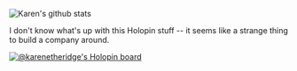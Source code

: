 <!-- https://github.com/anuraghazra/github-readme-stats -->
![Karen's github stats](https://github-readme-stats.vercel.app/api?username=karenetheridge&count_private=true&show_icons=true)

I don't know what's up with this Holopin stuff -- it seems like a strange thing to build a company around.

[![@karenetheridge's Holopin board](https://holopin.me/karenetheridge)](https://holopin.io/@karenetheridge)

<!--
**karenetheridge/karenetheridge** is a ✨ _special_ ✨ repository because its `README.md` (this file) appears on your GitHub profile.

### Hi there 👋

Here are some ideas to get you started:

- 🔭 I’m currently working on ...
- 🌱 I’m currently learning ...
- 👯 I’m looking to collaborate on ...
- 🤔 I’m looking for help with ...
- 💬 Ask me about ...
- 📫 How to reach me: ...
- 😄 Pronouns: ...
- ⚡ Fun fact: ...
-->
